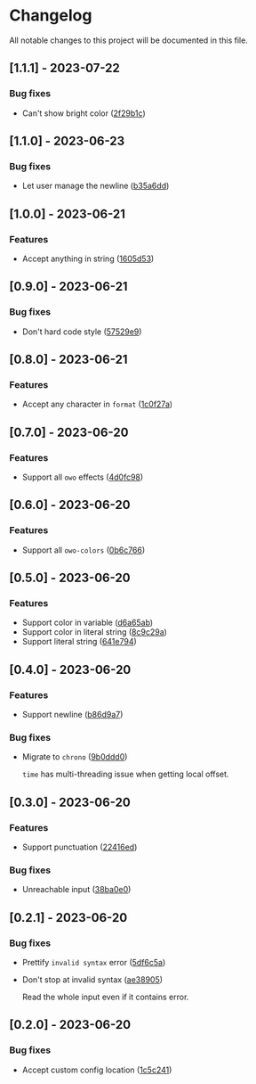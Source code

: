 # Changelog

All notable changes to this project will be documented in this file.

## [1.1.1] - 2023-07-22

### Bug fixes

- Can't show bright color ([2f29b1c](https://github.com/azzamsa/nai/commit/2f29b1ce7bd304789f5505003b729fd413a8d1c5))

## [1.1.0] - 2023-06-23

### Bug fixes

- Let user manage the newline ([b35a6dd](https://github.com/azzamsa/nai/commit/b35a6dd49c0637f60cede6cae32c23a7408029a0))

## [1.0.0] - 2023-06-21

### Features

- Accept anything in string ([1605d53](https://github.com/azzamsa/nai/commit/1605d53f8318d76548ff916198a32e438bd817a8))

## [0.9.0] - 2023-06-21

### Bug fixes

- Don't hard code style ([57529e9](https://github.com/azzamsa/nai/commit/57529e919ea193943833ce09cadc52e40879f36a))

## [0.8.0] - 2023-06-21

### Features

- Accept any character in `format` ([1c0f27a](https://github.com/azzamsa/nai/commit/1c0f27a13cd8488b6520c9c3a0662964b5320af9))

## [0.7.0] - 2023-06-20

### Features

- Support all `owo` effects ([4d0fc98](https://github.com/azzamsa/nai/commit/4d0fc983d367533d08ee0d143f26b18c9091902b))

## [0.6.0] - 2023-06-20

### Features

- Support all `owo-colors` ([0b6c766](https://github.com/azzamsa/nai/commit/0b6c766d87f2f19e96b149b7285ef76c276e1424))

## [0.5.0] - 2023-06-20

### Features

- Support color in variable ([d6a65ab](https://github.com/azzamsa/nai/commit/d6a65ab57b57afac59ece67c3d96a99160a5b303))
- Support color in literal string ([8c9c29a](https://github.com/azzamsa/nai/commit/8c9c29a1762783a40433513a7b7ff530e0232c09))
- Support literal string ([641e794](https://github.com/azzamsa/nai/commit/641e794ac42d2d947772f6ac4b7b3b6b2fff1561))

## [0.4.0] - 2023-06-20

### Features

- Support newline ([b86d9a7](https://github.com/azzamsa/nai/commit/b86d9a7f95ccb12111416571df104c0189990cbb))

### Bug fixes

- Migrate to `chrono` ([9b0ddd0](https://github.com/azzamsa/nai/commit/9b0ddd0321c9f7c59df65d9d0bd5dfaa3b35eb08))

  `time` has multi-threading issue when getting local offset.

## [0.3.0] - 2023-06-20

### Features

- Support punctuation ([22416ed](https://github.com/azzamsa/nai/commit/22416edbbec93e7ab0dd87810fb5b793efd490f2))

### Bug fixes

- Unreachable input ([38ba0e0](https://github.com/azzamsa/nai/commit/38ba0e0f9419a01dda624fdee7c9a671f3a91763))

## [0.2.1] - 2023-06-20

### Bug fixes

- Prettify `invalid syntax` error ([5df6c5a](https://github.com/azzamsa/nai/commit/5df6c5afc18703120c290318207420a23c6fa7ff))
- Don't stop at invalid syntax ([ae38905](https://github.com/azzamsa/nai/commit/ae38905b333b970abb5a099db924506c5ffc64c0))

  Read the whole input even if it contains error.

## [0.2.0] - 2023-06-20

### Bug fixes

- Accept custom config location ([1c5c241](https://github.com/azzamsa/nai/commit/1c5c241af99692a057f12911dd32a264738500b7))
